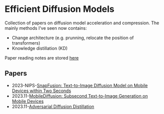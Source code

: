 # Efficient Diffusion Models

Collection of papers on diffusion model acceleration and compression. The mainly methods I've seen now contains:
- Change architecture (e.g. prunning, relocate the position of transformers)
- Knowledge distillation (KD)  

Paper reading notes are stored [here](https://viridisgreen.notion.site/Efficient-Diffusion-c49b108362054e4a9b2d0ca296313bee?pvs=4)

## Papers
- 2023-NIPS-[SnapFusion: Text-to-Image Diffusion Model on Mobile Devices within Two Seconds](https://arxiv.org/abs/2306.00980)
- 2023.11-[MobileDiffusion: Subsecond Text-to-Image Generation on Mobile Devices](https://arxiv.org/abs/2311.16567)
- 2023.11-[Adversarial Diffusion Distillation](https://arxiv.org/abs/2311.17042)
